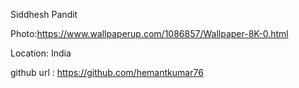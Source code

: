 Siddhesh Pandit

Photo:https://www.wallpaperup.com/1086857/Wallpaper-8K-0.html

Location: India

github url : https://github.com/hemantkumar76

